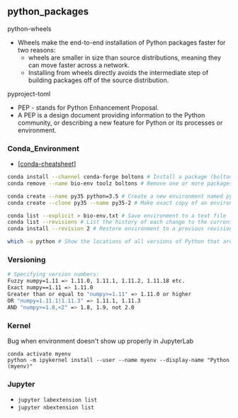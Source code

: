 ## python_packages

python-wheels
- Wheels make the end-to-end installation of Python packages faster for two reasons:
  - wheels are smaller in size than source distributions, meaning they can move faster across a network.
  - Installing from wheels directly avoids the intermediate step of building packages off of the source distribution.

pyproject-toml
- PEP - stands for Python Enhancement Proposal.
- A PEP is a design document providing information to the Python community, or describing a new feature for Python or its processes or environment.


### Conda_Environment
- [[conda-cheatsheet]](https://docs.conda.io/projects/conda/en/4.6.0/_downloads/52a95608c49671267e40c689e0bc00ca/conda-cheatsheet.pdf)

```sh
conda install --channel conda-forge boltons # Install a package (boltons) from a specific channel (conda-forge)
conda remove --name bio-env toolz boltons # Remove one or more packages (toolz, boltons) from a specific environment (bio-env)

conda create --name py35 python=3.5 # Create a new environment named py35, install Python 3.5
conda create --clone py35 --name py35-2 # Make exact copy of an environment

conda list --explicit > bio-env.txt # Save environment to a text file
conda list --revisions # List the history of each change to the current environment
conda install --revision 2 # Restore environment to a previous revision

which -a python # Show the locations of all versions of Python that are currently in the path
```

### Versioning
```sh
# Specifying version numbers:
Fuzzy numpy=1.11 => 1.11.0, 1.11.1, 1.11.2, 1.11.18 etc.
Exact numpy==1.11 => 1.11.0
Greater than or equal to "numpy>=1.11" => 1.11.0 or higher
OR "numpy=1.11.1|1.11.3" => 1.11.1, 1.11.3
AND "numpy>=1.8,<2" => 1.8, 1.9, not 2.0
```

### Kernel
Bug when environment doesn't show up properly in JupyterLab 
```
conda activate myenv
python -m ipykernel install --user --name myenv --display-name "Python (myenv)"
```

### Jupyter
- `jupyter labextension list`
- `jupyter nbextension list`
